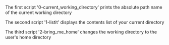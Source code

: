 The first script '0-current_working_directory' prints the absolute path name of the current working directory

The second script '1-listit' displays the contents list of your current directory

The third script '2-bring_me_home' changes the working directory to the user's home directory 

